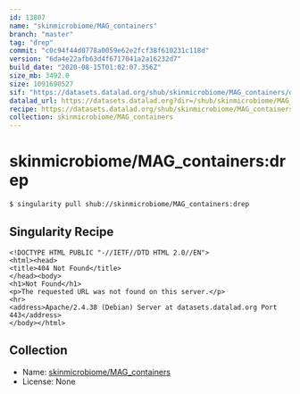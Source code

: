 ```yaml
---
id: 13807
name: "skinmicrobiome/MAG_containers"
branch: "master"
tag: "drep"
commit: "c0c94f44d0778a0059e62e2fcf38f610231c118d"
version: "6da4e22afb63d4f6717041a2a16232d7"
build_date: "2020-08-15T01:02:07.356Z"
size_mb: 3492.0
size: 1091690527
sif: "https://datasets.datalad.org/shub/skinmicrobiome/MAG_containers/drep/2020-08-15-c0c94f44-6da4e22a/6da4e22afb63d4f6717041a2a16232d7.sif"
datalad_url: https://datasets.datalad.org?dir=/shub/skinmicrobiome/MAG_containers/drep/2020-08-15-c0c94f44-6da4e22a/
recipe: https://datasets.datalad.org/shub/skinmicrobiome/MAG_containers/drep/2020-08-15-c0c94f44-6da4e22a/Singularity
collection: skinmicrobiome/MAG_containers
---
```


# skinmicrobiome/MAG_containers:drep

```bash
$ singularity pull shub://skinmicrobiome/MAG_containers:drep
```

## Singularity Recipe

```singularity
<!DOCTYPE HTML PUBLIC "-//IETF//DTD HTML 2.0//EN">
<html><head>
<title>404 Not Found</title>
</head><body>
<h1>Not Found</h1>
<p>The requested URL was not found on this server.</p>
<hr>
<address>Apache/2.4.38 (Debian) Server at datasets.datalad.org Port 443</address>
</body></html>
```

## Collection

 - Name: [skinmicrobiome/MAG_containers](https://github.com/skinmicrobiome/MAG_containers)
 - License: None

